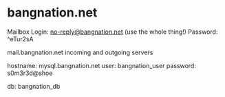 bangnation.net
==============

Mailbox Login: no-reply@bangnation.net (use the whole thing!)
Password: ^eTur2sA

mail.bangnation.net   incoming and outgoing servers

hostname:  mysql.bangnation.net
user: bangnation_user
password: s0m3r3d@shoe

db: bangnation_db